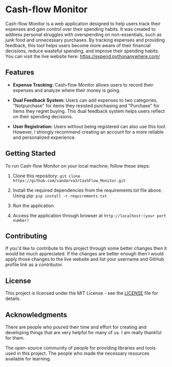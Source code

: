 # Cash-flow Monitor

Cash-flow Monitor is a web application designed to help users track their expenses and gain control over their spending habits. 
It was created to address personal struggles with overspending on non-essentials, such as junk food and unnecessary purchases. 
By tracking expenses and providing feedback, this tool helps users become more aware of their financial decisions, reduce wasteful spending, and improve their spending habits.
You can visit the live website here: https://expend.pythonanywhere.com/


## Features

- **Expense Tracking:** Cash-flow Monitor allows users to record their expenses and analyze where their money is going.

- **Dual Feedback System:** Users can add expenses to two categories, "Notpurchase" for items they resisted purchasing and "Purchase" for items they regret buying.
  This dual feedback system helps users reflect on their spending decisions.

- **User Registration:** Users without being registered can also use this tool. However, I strongly recommend creating an account for a more reliable and personalized experience.


## Getting Started

To run Cash-flow Monitor on your local machine, follow these steps:
1. Clone this repository: `git clone https://github.com/sandarva3/CashFlow_Monitor.git`

2. Install the required dependencies from the requirements.txt file above. Using pip: `pip install -r requirements.txt`

3. Run the application

4. Access the application through browser at `http://localhost:(your port number)`


## Contributing

If you'd like to contribute to this project through some better changes then it would be much appreciated. 
If the changes are better enough then I would apply those changes to the live website and list your username and GitHub profile link as a contributor.


## License

This project is licensed under the MIT License - see the [LICENSE](LICENSE) file for details.


## Acknowledgments

There are people who poured their time and effort for creating and developing things that are very helpful for many of us. I am really thankful for them.

The open-source community of people for providing libraries and tools used in this project.
The people who made the necessary resources available for learning.
